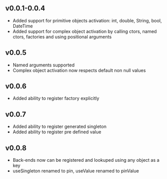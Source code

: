 ## v0.0.1-0.0.4

- Added support for primitive objects activation: int, double, String, bool, DateTime
- Added support for complex object activation by calling ctors, named ctors, factories and using positional arguments


## v0.0.5
- Named arguments supported
- Complex object activation now respects default non null values

## v0.0.6
- Added ability to register factory explicitly

## v0.0.7
- Added ability to register generated singleton
- Added ability to register pre defined value

## v0.0.8
- Back-ends now can be registered and lookuped using any object as a key
- useSingleton renamed to pin, useValue renamed to pinValue